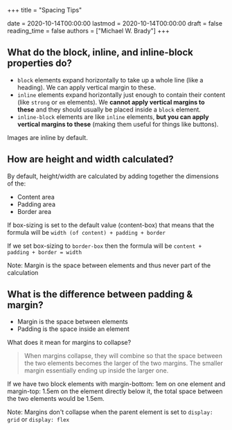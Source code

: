 +++
title = "Spacing Tips"

date = 2020-10-14T00:00:00
lastmod = 2020-10-14T00:00:00
draft = false
reading_time = false
authors = ["Michael W. Brady"]
+++
## What do the block, inline, and inline-block properties do?

- `block` elements expand horizontally to take up a whole line (like a heading). We can apply vertical margin to these.
- `inline` elements expand horizontally just enough to contain their content (like `strong` or `em` elements). We **cannot apply vertical margins to these** and they should usually be placed inside a `block` element.
- `inline-block` elements are like `inline` elements, **but you can apply vertical margins to these** (making them useful for things like buttons).

Images are inline by default. 

## How are height and width calculated?

By default, height/width are calculated by adding together the dimensions of the: 

- Content area
- Padding area
- Border area

If box-sizing is set to the default value (content-box) that means that the formula will be `width (of content) + padding + border`

If we set box-sizing to `border-box` then the formula will be `content + padding + border = width`

Note: Margin is the space between elements and thus never part of the calculation

## What is the difference between padding & margin?

- Margin is the space between elements
- Padding is the space inside an element

What does it mean for margins to collapse?

> When margins collapse, they will combine so that the space between the two elements becomes the larger of the two margins. The smaller margin essentially ending up inside the larger one.

If we have two block elements with margin-bottom: 1em on one element and margin-top: 1.5em on the element directly below it, the total space between the two elements would be 1.5em.

Note: Margins don't collapse when the parent element is set to `display: grid` or `display: flex`